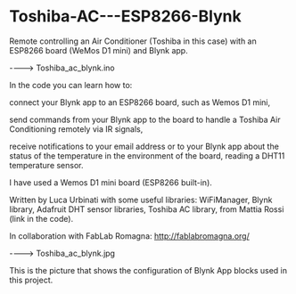 # Toshiba-AC---ESP8266-Blynk
Remote controlling an Air Conditioner (Toshiba in this case) with an ESP8266 board (WeMos D1 mini) and Blynk app.

----> Toshiba_ac_blynk.ino

In the code you can learn how to:

connect your Blynk app to an ESP8266 board, such as Wemos D1 mini,

send commands from your Blynk app to the board to handle a Toshiba Air Conditioning remotely via IR signals,

receive notifications to your email address or to your Blynk app about the status of the temperature in the environment of the board, reading a DHT11 temperature sensor.

I have used a Wemos D1 mini board (ESP8266 built-in).

Written by Luca Urbinati with some useful libraries: WiFiManager, Blynk library, Adafruit DHT sensor libraries, Toshiba AC library, from Mattia Rossi (link in the code).

In collaboration with FabLab Romagna: http://fablabromagna.org/


----> Toshiba_ac_blynk.jpg

This is the picture that shows the configuration of Blynk App blocks used in this project.
